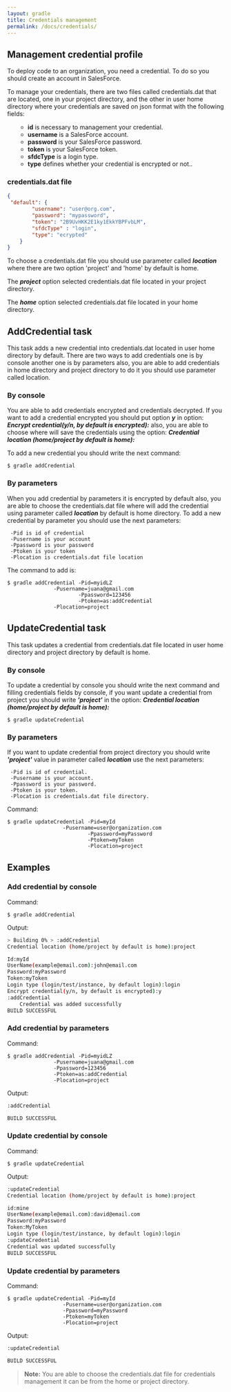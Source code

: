 ```yaml
---
layout: gradle
title: Credentials management
permalink: /docs/credentials/
---
```

## Management credential profile

To deploy code to an organization, you need a credential. To do so you should create an account in SalesForce.


To manage your credentials, there are two files called credentials.dat that are located, one in your project directory, and the other in user home directory where your credentials are saved on json format with the following fields:
<ol>
	<ul>
		<li><strong>id</strong> is necessary to management your credential.</li>
		<li><strong>username</strong> is a SalesForce account.</li>
		<li><strong>password</strong> is your SalesForce password.</li>
		<li><strong>token</strong> is your SalesForce token.</li>
		<li><strong>sfdcType</strong> is a login type.</li>
		<li><strong>type</strong> defines whether  your credential is encrypted  or not..</li>
	</ul>
</ol>

### **credentials.dat file**
```json
{
 "default": {
        "username": "user@org.com",
        "password": "mypassword",
        "token": "2B9UvHKK2E1ky1EkkYBPFvbLM",
        "sfdcType" : "login",
        "type": "ecrypted"
    }
}
```

To choose a credentials.dat file you should use parameter called ***location*** where there are two option 'project' and 'home' by default is home.

The ***project*** option selected credentials.dat file located in your project directory.

The ***home*** option selected credentials.dat file located in your home directory.

## AddCredential task

This task adds a new credential into credentials.dat located in user home directory by default. There are two ways to add credentials one is by console another one is by parameters also, you are able to add credentials in home directory and project directory to do it you should use parameter called location.

###  By console

You are able to add credentials encrypted and credentials decrypted. If you want to add a credential encrypted you should put option ***y*** in option: ***Encrypt credential(y/n, by default is encrypted):*** also, you are able to choose where will save the credentials using the option: ***Credential location (home/project by default is home):***

To add a new credential you should write the next command:

	$ gradle addCredential

### By parameters

When you add credential by parameters it is encrypted by default also, you are able to choose the credentials.dat file where will add the credential using parameter called ***location*** by default is home directory. To add a new credential by parameter you should use the next parameters:

	 -Pid is id of credential
	 -Pusername is your account
	 -Ppassword is your password
	 -Ptoken is your token
	 -Plocation is credentials.dat file location

The command to add is:

	$ gradle addCredential -Pid=myidLZ 
			       -Pusername=juana@gmail.com
	                       -Ppassword=123456 
	                       -Ptoken=as:addCredential
			       -Plocation=project


## UpdateCredential  task

This task updates a credential from credentials.dat file located in user home directory and project directory by default is home.

### By console

To update a credential by console you should write  the next command and filling credentials fields by console, if you want update a credential from project you should write ***'project'*** in the option: ***Credential location (home/project by default is home):***

	$ gradle updateCredential


### By parameters

If you want to update credential from project directory you should write ***'project'*** value in parameter called  ***location*** use the next parameters:

	 -Pid is id of credential.
	 -Pusername is your account.
	 -Ppassword is your password.
	 -Ptoken is your token.
	 -Plocation is credentials.dat file directory.

Command:

	$ gradle updateCredential -Pid=myId 
			          -Pusername=user@organization.com
	                          -Ppassword=myPassword 
	                          -Ptoken=myToken
	                          -Plocation=project


## Examples

### Add credential by console

Command:

	$ gradle addCredential

Output:

```bash
> Building 0% > :addCredential
Credential location (home/project by default is home):project

Id:myId
UserName(example@email.com):john@email.com
Password:myPassword
Token:myToken
Login type (login/test/instance, by default login):login
Encrypt credential(y/n, by default is encrypted):y
:addCredential
	Credential was added successfully
BUILD SUCCESSFUL
```

### Add credential by parameters

Command:

	$ gradle addCredential -Pid=myidLZ 
			       -Pusername=juana@gmail.com
			       -Ppassword=123456 
			       -Ptoken=as:addCredential
			       -Plocation=project

Output:

```bash
:addCredential

BUILD SUCCESSFUL
```


### Update credential by console

Command:

	$ gradle updateCredential

Output:

```bash
:updateCredential
Credential location (home/project by default is home):project

id:mine
UserName(example@email.com):david@email.com
Password:myPassword
Token:MyToken
Login type (login/test/instance, by default login):login
:updateCredential
Credential was updated successfully
BUILD SUCCESSFUL
```

### Update credential by parameters

Command:

	$ gradle updateCredential -Pid=myId 
			          -Pusername=user@organization.com
		    		  -Ppassword=myPassword 
		    		  -Ptoken=myToken
		    		  -Plocation=project

Output:

```bash
:updateCredential

BUILD SUCCESSFUL
```

> **Note:** You are able to choose the credentials.dat file for credentials management it can be from the home or project directory.
